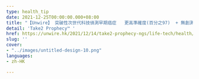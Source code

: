 ```yaml
---
type: health_tip
date: 2021-12-25T00:00:00.000+08:00
title: "【Unwire】 突破性次世代科技偵測早期癌症   更高準確度(百分之97)  + 無創測試"
detail: 'Take2 Prophecy™ '
href: https://unwire.hk/2021/12/14/take2-prophecy-ngs/life-tech/health/
slug: ''
cover:
- "../images/untitled-design-10.png"
languages:
- zh-HK

---
```

